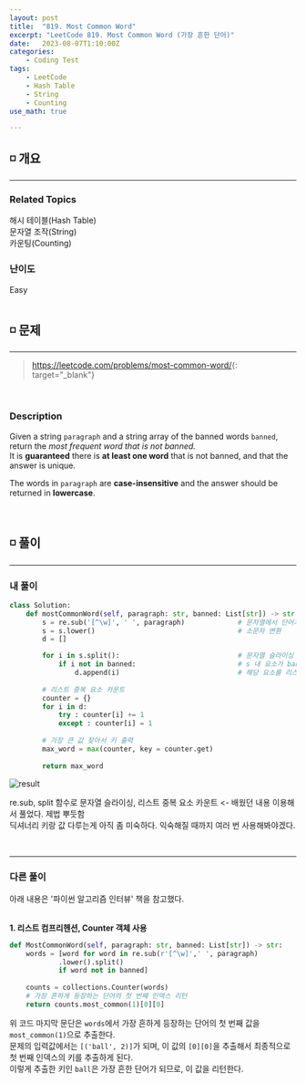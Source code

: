 ```yaml
---
layout: post
title:  "819. Most Common Word"
excerpt: "LeetCode 819. Most Common Word (가장 흔한 단어)"
date:   2023-08-07T1:10:00Z
categories:
    - Coding Test
tags:
    - LeetCode
    - Hash Table
    - String
    - Counting
use_math: true

---
```


## ◽ 개요
---
### Related Topics
해시 테이블(Hash Table)  
문자열 조작(String)  
카운팅(Counting)  

### 난이도
Easy
<br/><br/>

## ◽ 문제
---
> <https://leetcode.com/problems/most-common-word/>{: target="_blank"}
<br/>

### Description
Given a string `paragraph` and a string array of the banned words `banned`, return the *most frequent word that is not banned.*  
It is **guaranteed** there is **at least one word** that is not banned, and that the answer is unique.  
  
The words in `paragraph` are **case-insensitive** and the answer should be returned in **lowercase**.  
<br/><br/>

## ◽ 풀이
---
### 내 풀이

```python
class Solution:
    def mostCommonWord(self, paragraph: str, banned: List[str]) -> str:
        s = re.sub('[^\w]', ' ', paragraph)             # 문자열에서 단어가 아닌 요소를 공백으로 변환
        s = s.lower()                                   # 소문자 변환
        d = []

        for i in s.split():                             # 문자열 슬라이싱
            if i not in banned:                         # s 내 요소가 banned 리스트에 포함되지 않을 경우
                d.append(i)                             # 해당 요소를 리스트 d에 추가
        
        # 리스트 중복 요소 카운트
        counter = {}
        for i in d:
            try : counter[i] += 1
            except : counter[i] = 1
        
        # 가장 큰 값 찾아서 키 출력
        max_word = max(counter, key = counter.get)
        
        return max_word       
```
![result](https://github.com/SubinJin98/SubinJin98.github.io/assets/116137904/2000b2e8-60da-4df4-8f3c-a70477420347)  

re.sub, split 함수로 문자열 슬라이싱, 리스트 중복 요소 카운트 <- 배웠던 내용 이용해서 풀었다. 제법 뿌듯함  
딕셔너리 키랑 값 다루는게 아직 좀 미숙하다. 익숙해질 때까지 여러 번 사용해봐야겠다.  

<br/>

---
### 다른 풀이
아래 내용은 '파이썬 알고리즘 인터뷰' 책을 참고했다.  
<br/>

**1. 리스트 컴프리헨션, Counter 객체 사용**  

```python
def MostCommonWord(self, paragraph: str, banned: List[str]) -> str:
    words = [word for word in re.sub(r'[^\w]',' ', paragraph)
            .lower().split()
            if word not in banned]
    
    counts = collections.Counter(words)
    # 가장 흔하게 등장하는 단어의 첫 번째 인덱스 리턴
    return counts.most_common(1)[0][0]
```

위 코드 마지막 문단은 `words`에서 가장 흔하게 등장하는 단어의 첫 번째 값을 `most_common(1)`으로 추출한다.  
문제의 입력값에서는 `[('ball', 2)]`가 되며, 이 값의 `[0][0]`을 추출해서 최종적으로 첫 번째 인덱스의 키를 추출하게 된다.  
이렇게 추출한 키인 `ball`은 가장 흔한 단어가 되므로, 이 값을 리턴한다.
